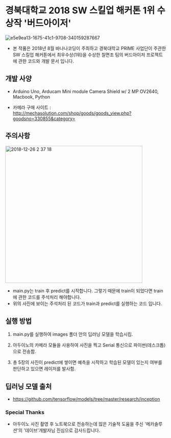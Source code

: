 
# 경북대학교 2018 SW 스킬업 해커톤 1위 수상작 '버드아이저'

![e5e9ea13-1675-41c1-9708-340159287667](https://user-images.githubusercontent.com/43809168/50433720-494d1200-091d-11e9-955f-ee18082e69e3.jpeg)

* 본 작품은 2018년 8월 바나나코딩이 주최하고 경북대학교 PRIME 사업단이 주관한 SW 스킬업 해커톤에서 최우수상(1위)을 수상한 칠면조 팀의 버드아이저 프로젝트에 관한 코드와 개발 문서 입니다.

## 개발 사양

* Arduino Uno, Arducam Mini module Camera Shield w/ 2 MP OV2640, Macbook, Python

* 카메라 구매 사이트 : http://mechasolution.com/shop/goods/goods_view.php?goodsno=330855&category=

## 주의사항

<img width="429" alt="2018-12-26 2 37 18" src="https://user-images.githubusercontent.com/43809168/50433641-c926ac80-091c-11e9-9d3f-063aedd4fa3e.png">


* main.py는 train 후 predict를 시작합니다. 그렇기 때문에 train이 되었다면 train에 관한 코드를 주석처리 해야합니다.
* 위의 사진에 보이는 주석처리 된 코드가 train과 predict를 실행하는 코드 입니다.

## 실행 방법

1. main.py를 실행하여 images 폴더 안의 딥러닝 모델을 학습시킴. 

2. 아두이노의 카메라 모듈을 사용하여 사진을 찍고 Serial 통신으로 파이썬(데스크톱)으로 전송함.

3. 총 5장의 사진이 predict에 쌓이면 예측을 시작하고 학습된 모델이 있는지 여부를 판단하고 있으면 레이저를 발사함.

## 딥러닝 모델 출처 

* https://github.com/tensorflow/models/tree/master/research/inception

### Special Thanks

* 아두이노 사진 촬영 후 노트북으로 전송하는데 많은 기술적 도움을 주신 '메카솔루션'의 '데이브'개발자님 진심으로 감사드립니다.
